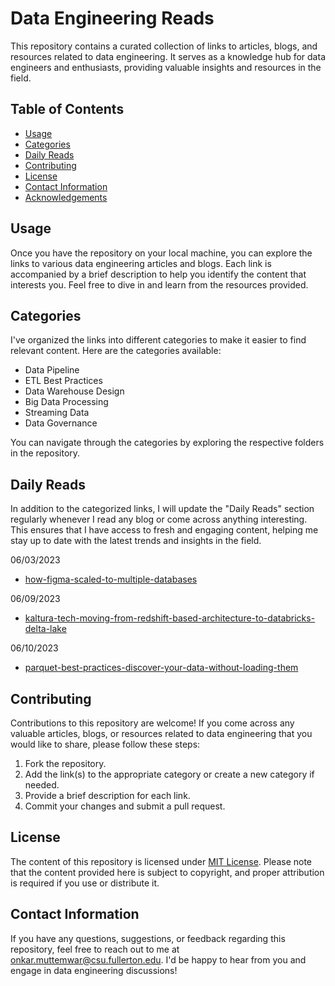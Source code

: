 # Data Engineering Reads

This repository contains a curated collection of links to articles, blogs, and resources related to data engineering. It serves as a knowledge hub for data engineers and enthusiasts, providing valuable insights and resources in the field.

## Table of Contents
- [Usage](#usage)
- [Categories](#categories)
- [Daily Reads](#daily-reads)
- [Contributing](#contributing)
- [License](#license)
- [Contact Information](#contact-information)
- [Acknowledgements](#acknowledgements)

## Usage
Once you have the repository on your local machine, you can explore the links to various data engineering articles and blogs. Each link is accompanied by a brief description to help you identify the content that interests you. Feel free to dive in and learn from the resources provided.

## Categories
I've organized the links into different categories to make it easier to find relevant content. Here are the categories available:

- Data Pipeline
- ETL Best Practices
- Data Warehouse Design
- Big Data Processing
- Streaming Data
- Data Governance

You can navigate through the categories by exploring the respective folders in the repository.

## Daily Reads
In addition to the categorized links, I will update the "Daily Reads" section regularly whenever I read any blog or come across anything interesting. This ensures that I have access to fresh and engaging content, helping me stay up to date with the latest trends and insights in the field.

06/03/2023<br>
- [how-figma-scaled-to-multiple-databases](https://www.figma.com/blog/how-figma-scaled-to-multiple-databases/)

06/09/2023<br>
- [kaltura-tech-moving-from-redshift-based-architecture-to-databricks-delta-lake](https://medium.com/kaltura-tech/moving-from-redshift-based-architecture-to-databricks-delta-lake-7a17be6449d7)

06/10/2023<br>
- [parquet-best-practices-discover-your-data-without-loading-them](https://towardsdatascience.com/parquet-best-practices-discover-your-data-without-loading-them-f854c57a45b6)

## Contributing
Contributions to this repository are welcome! If you come across any valuable articles, blogs, or resources related to data engineering that you would like to share, please follow these steps:

1. Fork the repository.
2. Add the link(s) to the appropriate category or create a new category if needed.
3. Provide a brief description for each link.
4. Commit your changes and submit a pull request.


## License
The content of this repository is licensed under [MIT License](LICENSE.md). Please note that the content provided here is subject to copyright, and proper attribution is required if you use or distribute it.

## Contact Information
If you have any questions, suggestions, or feedback regarding this repository, feel free to reach out to me at [onkar.muttemwar@csu.fullerton.edu](mailto:onkar.muttemwar@csu.fullerton.edu). I'd be happy to hear from you and engage in data engineering discussions!

